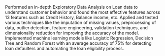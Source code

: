 Performed an in-depth Exploratory Data Analysis on Loan data to understand customer behavior and found the most effective features across 13 features such as Credit History, Balance income, etc.
Applied and tested various techniques like the imputation of missing values, preprocessing of data, outlier detection, feature engineering, validation techniques, and dimensionality reduction for improving the accuracy of the model.
Implemented machine learning models like Logistic Regression, Decision Tree and Random Forest with an average accuracy of 75% for detecting loan defaulters and automating the loan eligibility process.
